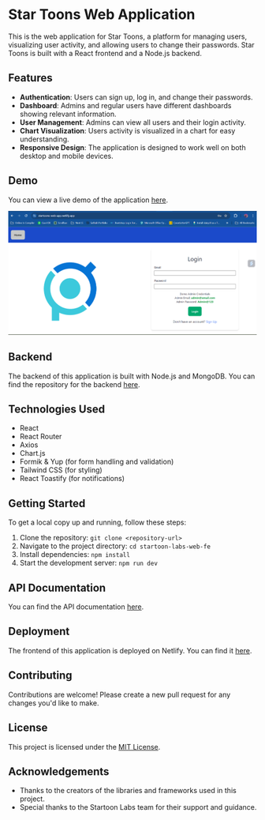 # Star Toons Web Application

This is the web application for Star Toons, a platform for managing users, visualizing user activity, and allowing users to change their passwords. Star Toons is built with a React frontend and a Node.js backend.

## Features

- **Authentication**: Users can sign up, log in, and change their passwords.
- **Dashboard**: Admins and regular users have different dashboards showing relevant information.
- **User Management**: Admins can view all users and their login activity.
- **Chart Visualization**: Users activity is visualized in a chart for easy understanding.
- **Responsive Design**: The application is designed to work well on both desktop and mobile devices.

## Demo

You can view a live demo of the application [here](https://startoons-web-app.netlify.app/).

<img src='./public/images/screenshot_2.png'/>

## Backend

The backend of this application is built with Node.js and MongoDB. You can find the repository for the backend [here](link-to-backend-repository).

## Technologies Used

- React
- React Router
- Axios
- Chart.js
- Formik & Yup (for form handling and validation)
- Tailwind CSS (for styling)
- React Toastify (for notifications)

## Getting Started

To get a local copy up and running, follow these steps:

1. Clone the repository: `git clone <repository-url>`
2. Navigate to the project directory: `cd startoon-labs-web-fe`
3. Install dependencies: `npm install`
4. Start the development server: `npm run dev`

## API Documentation

You can find the API documentation [here](https://documenter.getpostman.com/view/28858691/2sA3Bhfuvq).

## Deployment

The frontend of this application is deployed on Netlify. You can find it [here](https://startoons-web-app.netlify.app/).

## Contributing

Contributions are welcome! Please create a new pull request for any changes you'd like to make.

## License

This project is licensed under the [MIT License](LICENSE).

## Acknowledgements

- Thanks to the creators of the libraries and frameworks used in this project.
- Special thanks to the Startoon Labs team for their support and guidance.
